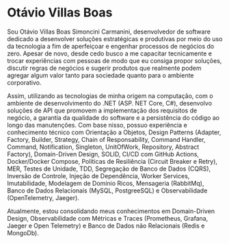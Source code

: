 # Otávio Villas Boas 

Sou Otávio Villas Boas Simoncini Carmanini, desenvolvedor de software dedicado a desenvolver soluções estratégicas e produtivas por meio do uso da tecnologia a fim de aperfeiçoar e engenhar processos de 
negócios do zero. Apesar de novo, desde cedo busco a me capacitar tecnicamente e trocar experiências com pessoas de modo que eu consiga propor soluções, discutir regras de negócios e sugerir produtos 
que realmente podem agregar algum valor tanto para sociedade quanto para o ambiente corporativo.

Assim, utilizando as tecnologias de minha origem na computação, com o ambiente de desenvolvimento do .NET (ASP. NET Core, C#), desenvolvo soluções de API que promovem a implementação dos requisitos de negócio, a garantia 
da qualidade do software e a persistência do código ao longo das manutenções. Com base nisso, possuo experiência e conhecimento técnico com Orientação a Objetos, Design Patterns (Adapter, Factory, 
Builder, Strategy, Chain of Responsability, Command Handler, Command, Notification, Singleton, UnitOfWork, Repository, Abstract Factory), Domain-Driven Design, SOLID, CI/CD com GitHub Actions, Docker/Docker Compose, 
Políticas de Resiliência (Circuit Breaker e Retry), MER, Testes de Unidade, TDD, Segregação de Banco de Dados (CQRS), 
Inversão de Controle, Injeção de Dependência, Worker Services, Imutabilidade, Modelagem de Domínio Ricos, Mensageria (RabbitMq), Banco de Dados Relacionais (MySQL, PostgreeSQL) e 
Observabilidade (OpenTelemetry, Jaeger).

Atualmente, estou consolidando meus conhecimentos em Domain-Driven Design, Observabilidade com Métricas e Traces (Prometheus, Grafana, Jaeger e Open Telemetry) e Banco de Dados não Relacionais (Redis e MongoDb).
